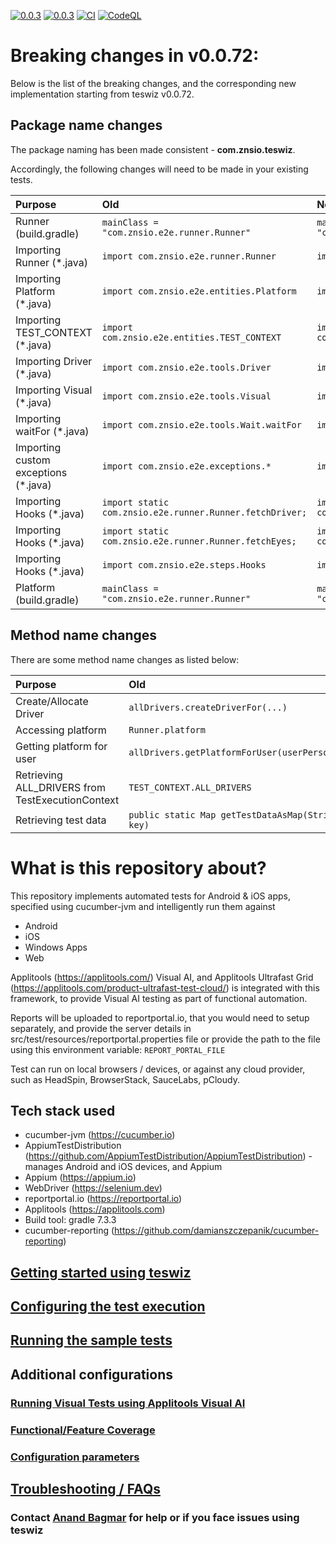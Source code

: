 [![0.0.3](https://jitpack.io/v/znsio/teswiz.svg)](https://jitpack.io/#znsio/teswiz)
[![0.0.3](https://jitci.com/gh/znsio/teswiz/svg)](https://jitci.com/gh/znsio/teswiz)
[![CI](https://github.com/znsio/teswiz/actions/workflows/CI.yml/badge.svg)](https://github.com/znsio/teswiz/actions/workflows/CI.yml)
[![CodeQL](https://github.com/znsio/teswiz/actions/workflows/codeql-analysis.yml/badge.svg)](https://github.com/znsio/teswiz/actions/workflows/codeql-analysis.yml)

# Breaking changes in v0.0.72:

Below is the list of the breaking changes, and the corresponding new implementation starting from teswiz v0.0.72.

## Package name changes

The package naming has been made consistent - **com.znsio.teswiz**.

Accordingly, the following changes will need to be made in your existing tests.

| Purpose                              | Old                                                      | New                                                         |
|:-------------------------------------|:---------------------------------------------------------|:------------------------------------------------------------|
| Runner (build.gradle)                | `mainClass = "com.znsio.e2e.runner.Runner"`              | `mainClass = "com.znsio.teswiz.runner.Runner"`              |
| Importing Runner (*.java)            | `import com.znsio.e2e.runner.Runner`                     | `import com.znsio.teswiz.runner.Runner`                     |
| Importing Platform (*.java)          | `import com.znsio.e2e.entities.Platform`                 | `import com.znsio.teswiz.entities.Platform`                 |
| Importing TEST_CONTEXT (*.java)      | `import com.znsio.e2e.entities.TEST_CONTEXT`             | `import com.znsio.teswiz.entities.TEST_CONTEXT`             |
| Importing Driver (*.java)            | `import com.znsio.e2e.tools.Driver`                      | `import com.znsio.teswiz.runner.Driver`                     |
| Importing Visual (*.java)            | `import com.znsio.e2e.tools.Visual`                      | `import com.znsio.teswiz.runner.Visual`                     |
| Importing waitFor (*.java)           | `import com.znsio.e2e.tools.Wait.waitFor`                | `import com.znsio.teswiz.tools.Wait.waitFor`                |
| Importing custom exceptions (*.java) | `import com.znsio.e2e.exceptions.*`                      | `import com.znsio.teswiz.exceptions.*`                      |
| Importing Hooks (*.java)             | `import static com.znsio.e2e.runner.Runner.fetchDriver;` | `import static com.znsio.teswiz.runner.Runner.fetchDriver;` |
| Importing Hooks (*.java)             | `import static com.znsio.e2e.runner.Runner.fetchEyes;`   | `import static com.znsio.teswiz.runner.Runner.fetchEyes;`   |
| Importing Hooks (*.java)             | `import com.znsio.e2e.steps.Hooks`                       | `import com.znsio.teswiz.steps.Hooks`                       |
| Platform (build.gradle)              | `mainClass = "com.znsio.e2e.runner.Runner"`              | `mainClass = "com.znsio.teswiz.runner.Runner"`              |

## Method name changes

There are some method name changes as listed below:

| Purpose                                          | Old                                              | New                                                              |
|:-------------------------------------------------|:-------------------------------------------------|:-----------------------------------------------------------------|
| Create/Allocate Driver                           | `allDrivers.createDriverFor(...)`                | ***`Drivers.createDriverFor(...)`***                             |
| Accessing platform                               | `Runner.platform`                                | **`Runner.getPlatform()`**                                       |
| Getting platform for user                        | `allDrivers.getPlatformForUser(userPersona)`     | **`Drivers.getPlatformForUser(userPersona)`**                    |
| Retrieving ALL_DRIVERS from TestExecutionContext | `TEST_CONTEXT.ALL_DRIVERS`                       | ** Not required **                                               |
| Retrieving test data                             | `public static Map getTestDataAsMap(String key)` | `public static Map<String, Object> getTestDataAsMap(String key)` |

[//]: # (```mermaid)

[//]: # (flowchart TD)

[//]: # (  id1[allDrivers.createDriverFor&#40;...&#41;]--has changed to---id2&#40;[Drivers.createDriverFor&#40;...&#41;]&#41;)

[//]: # (  style id1 fill:#f9f)

[//]: # (  style id2 fill:#bbf)

[//]: # (```)

[//]: # ()

[//]: # (```mermaid)

[//]: # (flowchart LR)

[//]: # (  [Runner.platform]--is now changed to---id2&#40;Runner.getPlatform&#40;&#41;&#41;;)

[//]: # (  style id1 fill:#f9f)

[//]: # (  style id2 fill:#bbf)

[//]: # (```)

[//]: # (```mermaid)

[//]: # (flowchart LR;)

[//]: # (  [Runner.platform] -->|is now changed to| [Runner.getPlatform&#40;&#41;])

[//]: # (  style id1 fill:#f9f)

[//]: # (  style id2 fill:#bbf)

[//]: # (```)

# What is this repository about?

This repository implements automated tests for Android & iOS apps, specified using cucumber-jvm and intelligently run
them against

* Android
* iOS
* Windows Apps
* Web

Applitools (https://applitools.com/) Visual AI, and Applitools Ultrafast Grid (https://applitools.com/product-ultrafast-test-cloud/) is integrated with this framework, to provide
Visual AI testing as part of functional automation.

Reports will be uploaded to reportportal.io, that you would need to setup separately, and provide the server details in
src/test/resources/reportportal.properties file or provide the path to the file using this environment
variable: `REPORT_PORTAL_FILE`

Test can run on local browsers / devices, or against any cloud provider, such as HeadSpin, BrowserStack, SauceLabs, pCloudy.

## Tech stack used

* cucumber-jvm (https://cucumber.io)
* AppiumTestDistribution (https://github.com/AppiumTestDistribution/AppiumTestDistribution) -manages Android and iOS
  devices, and Appium
* Appium (https://appium.io)
* WebDriver (https://selenium.dev)
* reportportal.io (https://reportportal.io)
* Applitools (https://applitools.com)
* Build tool: gradle 7.3.3
* cucumber-reporting (https://github.com/damianszczepanik/cucumber-reporting)

## [Getting started using teswiz](docs/GettingStartedUsingTeswiz-README.md)

## [Configuring the test execution](docs/ConfiguringTestExecution-README.md)

## [Running the sample tests](docs/SampleTests-README.md)

## Additional configurations

### [Running Visual Tests using Applitools Visual AI](docs/RunningVisualTests-README.md)

### [Functional/Feature Coverage](docs/FeatureCoverage-README.md)

### [Configuration parameters](docs/ConfigurationParameters-README.md)

## [Troubleshooting / FAQs](docs/FAQs-README.md)

### Contact [Anand Bagmar](https://twitter.com/BagmarAnand) for help or if you face issues using teswiz